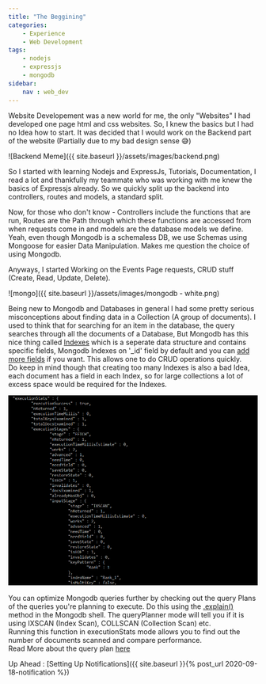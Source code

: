 ```yaml
---
title: "The Beggining"
categories:
    - Experience
    - Web Development
tags:
    - nodejs
    - expressjs
    - mongodb
sidebar:
    nav : web_dev
---
```

Website Developement was a new world for me, the only "Websites" I had developed one page html and css websites. So, I knew the basics but I had no Idea how to start. It was decided that I would work on the Backend part of the website (Partially due to my bad design sense &#128517;)

![Backend Meme]({{ site.baseurl }}/assets/images/backend.png)

So I started with learning Nodejs and ExpressJs, Tutorials, Documentation, I read a lot and thankfully my teammate who was working with me knew the basics of Expressjs already. So we quickly split up the backend into controllers, routes and models, a standard split.

Now, for those who don't know - Controllers include the functions that are run, Routes are the Path through which these functions are accessed from when requests come in and models are the database models we define.  
Yeah, even though Mongodb is a schemaless DB, we use Schemas using Mongoose for easier Data Manipulation. Makes me question the choice of using Mongodb.

Anyways, I started Working on the Events Page requests, CRUD stuff (Create, Read, Update, Delete). 

![mongo]({{ site.baseurl }}/assets/images/mongodb - white.png)

Being new to Mongodb and Databases in general I had some pretty serious misconceptions about finding data in a Collection (A group of documents). I used to think that for searching for an item in the database, the query searches through all the documents of a Database, But Mongodb has this nice thing called [Indexes](https://docs.mongodb.com/manual/indexes/) which is a seperate data structure and contains specific fields, Mongodb Indexes on '_id' field by default and you can [add more fields](https://docs.mongodb.com/manual/core/index-single/) if you want. This allows one to do CRUD operations quickly.  
Do keep in mind though that creating too many Indexes is also a bad Idea, each document has a field in each Index, so for large collections a lot of excess space would be required for the Indexes.

![Execution Stats](/assets/images/executionplan.png)

You can optimize Mongodb queries further by checking out the query Plans of the queries you're planning to execute. Do this using the [.explain()](https://docs.mongodb.com/manual/reference/method/cursor.explain/#cursor.explain) method in the Mongodb shell. 
The queryPlanner mode will tell you if it is using IXSCAN (Index Scan), COLLSCAN (Collection Scan) etc.  
Running this function in executionStats mode allows you to find out the number of documents scanned and compare performance.  
Read More about the query plan [here](https://docs.mongodb.com/manual/tutorial/analyze-query-plan/)


Up Ahead : [Setting Up Notifications]({{ site.baseurl }}{% post_url 2020-09-18-notification %})
